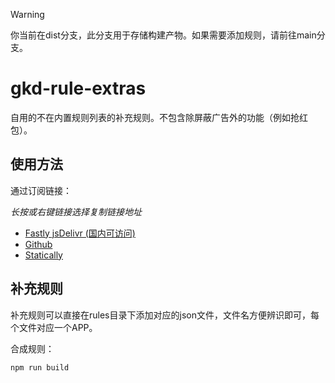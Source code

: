 > [!WARNING]
> 你当前在dist分支，此分支用于存储构建产物。如果需要添加规则，请前往main分支。

# gkd-rule-extras
自用的不在内置规则列表的补充规则。不包含除屏蔽广告外的功能（例如抢红包）。

## 使用方法

通过订阅链接：

*长按或右键链接选择复制链接地址*

* [Fastly jsDelivr (国内可访问)](https://fastly.jsdelivr.net/gh/ckylinmc/gkd-rule-extras@dist/dist/cky-gkd-rules.json)
* [Github](https://github.com/CKylinMC/gkd-rule-extras/raw/dist/dist/cky-gkd-rules.json)
* [Statically](https://cdn.statically.io/gh/ckylinmc/gkd-rule-extras@dist/dist/cky-gkd-rules.json)

## 补充规则

补充规则可以直接在rules目录下添加对应的json文件，文件名方便辨识即可，每个文件对应一个APP。

合成规则：

```
npm run build
```